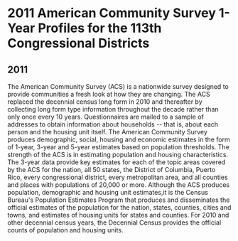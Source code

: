 # 2011 American Community Survey 1-Year Profiles for the 113th Congressional Districts

## 2011

<p>The American Community Survey (ACS) is a nationwide survey designed to provide
communities a fresh look at how they are changing. The ACS replaced the
decennial census long form in 2010 and thereafter by collecting long form type
information throughout the decade rather than only once every 10 years.
Questionnaires are mailed to a sample of addresses to obtain information about
households -- that is, about each person and the housing unit itself. The
American Community Survey produces demographic, social, housing and economic
estimates in the form of 1-year, 3-year and 5-year estimates based on population
thresholds. The strength of the ACS is in estimating population and housing
characteristics.  The 3-year data provide key estimates for each of the topic
areas covered by the ACS for the nation, all 50 states, the District of
Columbia, Puerto Rico, every congressional district, every metropolitan area,
and all counties and places with populations of 20,000 or more.  Although the
ACS produces population, demographic and housing unit estimates,it is the Census
Bureau's Population Estimates Program that produces and disseminates the
official estimates of the population for the nation, states, counties, cities
and towns, and estimates of housing units for states and counties. For 2010 and
other decennial census years, the Decennial Census provides the official counts
of population and housing units.</p>

